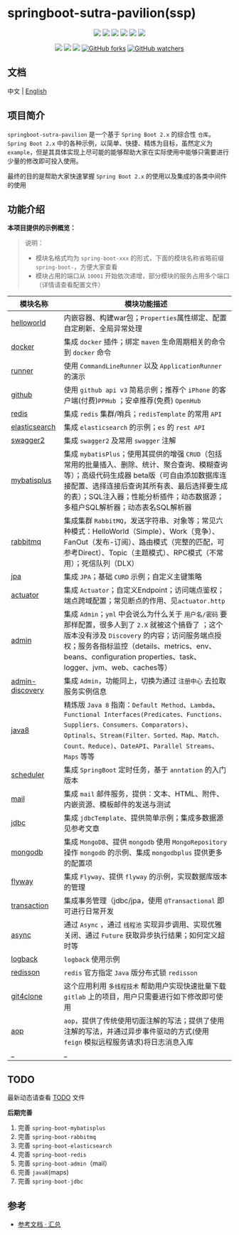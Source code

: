 # springboot-sutra-pavilion(ssp)

<p align="center">
    <a href="https://docs.spring.io/spring-boot/docs/2.1.4.RELEASE/reference/html"><img src="https://img.shields.io/badge/Spring%20Boot-2.1.4.Release-brightgreen.svg"></a>
    <a href="MySQL 5.7.+"><img src="https://img.shields.io/badge/Mysql-5.7+-blue.svg"></a>
    <a href="JDK 1.8"><img src="https://img.shields.io/badge/JDK-1.8-brightgreen.svg"></a>
    <a href="Maven"><img src="https://img.shields.io/badge/Maven-3.5.0-yellowgreen.svg"></a>
    <a href="license"><img src="https://img.shields.io/github/license/rexlin600/springboot-sutra-pavilion"></a>
    <a href="https://img.shields.io/github/repo-size/rexlin600/springboot-sutra-pavilion"><img src="https://img.shields.io/github/repo-size/rexlin600/springboot-sutra-pavilion"/></a>
</p>

<p align="center">
    <a href="https://www.codacy.com/manual/rexlin600/springboot-sutra-pavilion?utm_source=github.com&amp;utm_medium=referral&amp;utm_content=rexlin600/springboot-sutra-pavilion&amp;utm_campaign=Badge_Grade"><img src="https://api.codacy.com/project/badge/Grade/aadfd5654d204443ac773aa619ce8222"/></a>
    <a href="https://travis-ci.org/rexlin600/springboot-sutra-pavilion.svg?branch=master"><img src="https://travis-ci.org/rexlin600/springboot-sutra-pavilion.svg?branch=master"/></a>
    <a href="https://img.shields.io/github/stars/rexlin600/springboot-sutra-pavilion?style=social"><img src="https://img.shields.io/github/stars/rexlin600/springboot-sutra-pavilion?style=social"></a> 
    <a href="https://img.shields.io/github/forks/rexlin600/springboot-sutra-pavilion?style=social"><img alt="GitHub forks" src="https://img.shields.io/github/forks/rexlin600/springboot-sutra-pavilion?style=social"></a>
    <a href="https://img.shields.io/github/watchers/rexlin600/springboot-sutra-pavilion?style=social"><img alt="GitHub watchers" src="https://img.shields.io/github/watchers/rexlin600/springboot-sutra-pavilion?style=social"></a>
</p>


## 文档

<p align="left">
  <span>中文 | <a href="./README.en.md">English</a></span>
</p>

## 项目简介

`springboot-sutra-pavilion` 是一个基于 `Spring Boot 2.x` 的综合性 `仓库`。`Spring Boot 2.x` 中的各种示例，以简单、快捷、精炼为目标，虽然定义为 `example`，但是其具体实现上尽可能的能够帮助大家在实际使用中能够只需要进行少量的修改即可投入使用。

最终的目的是帮助大家快速掌握 `Spring Boot 2.x` 的使用以及集成的各类中间件的使用


## 功能介绍

**本项目提供的示例概览：**

> 说明：
> * 模块名格式均为 `spring-boot-xxx` 的形式，下面的模块名称省略前缀 `spring-boot-`，方便大家查看
> * 模块占用的端口从 `10001` 开始依次递增，部分模块的服务占用多个端口（详情请查看配置文件）

| 模块名称 | 模块功能描述 | 
| --- | --- |
| [helloworld](https://github.com/rexlin600/springboot-sutra-pavilion/blob/master/spring-boot-helloworld/README.md) | 内嵌容器、构建war包；`Properties`属性绑定、配置自定刷新、全局异常处理 |
| [docker](https://github.com/rexlin600/springboot-sutra-pavilion/tree/master/spring-boot-docker/README.md) | 集成 `docker` 插件；绑定 `maven` 生命周期相关的命令到 `docker` 命令 |
| [runner](https://github.com/rexlin600/springboot-sutra-pavilion/tree/master/spring-boot-runner/README.md) |使用 `CommandLineRunner` 以及 `ApplicationRunner` 的演示 |
| [github](https://github.com/rexlin600/springboot-sutra-pavilion/tree/master/spring-boot-github/README.md) |使用 `github api v3` 简易示例；推荐个 `iPhone` 的客户端(付费)`PPHub` ；安卓推荐(免费) `OpenHub` |
| [redis](https://github.com/rexlin600/springboot-sutra-pavilion/tree/master/spring-boot-redis/README.md) |集成 `redis` 集群/哨兵；`redisTemplate` 的常用 `API` |
| [elasticsearch](https://github.com/rexlin600/springboot-sutra-pavilion/tree/master/spring-boot-elasticsearch/README.md) |集成 `elasticsearch` 的示例；`es` 的 `rest API` |
| [swagger2](https://github.com/rexlin600/springboot-sutra-pavilion/tree/master/spring-boot-swagger2/README.md) |集成 `swagger2` 及常用 `swagger` 注解 |
| [mybatisplus](https://github.com/rexlin600/springboot-sutra-pavilion/tree/master/spring-boot-mybatisplus/README.md) |集成 `mybatisPlus`；使用其提供的增强 `CRUD`（包括常用的批量插入、删除、统计、聚合查询、模糊查询等）；高级代码生成器 beta版（可自由添加数据库连接配置、选择连接后查询其所有表、最后选择要生成的表）；SQL注入器；性能分析插件；动态数据源；多租户SQL解析器；动态表名SQL解析器 |
| [rabbitmq](https://github.com/rexlin600/springboot-sutra-pavilion/tree/master/spring-boot-rabbitmq/README.md) |集成集群 `RabbitMQ`，发送字符串、对象等；常见六种模式：HelloWorld（Simple）、Work（竞争）、FanOut（发布-订阅）、路由模式（完整的匹配，可参考Direct）、Topic（主题模式）、RPC模式（不常用）；死信队列（DLX） |
| [jpa](https://github.com/rexlin600/springboot-sutra-pavilion/tree/master/spring-boot-jpa/README.md) |集成 `JPA`；基础 `CURD` 示例；自定义主键策略 |
| [actuator](https://github.com/rexlin600/springboot-sutra-pavilion/tree/master/spring-boot-actuator/README.md) |集成 `Actuator`；自定义Endpoint；访问端点鉴权；端点跨域配置；常见断点的作用、见`actuator.http` |
| [admin](https://github.com/rexlin600/springboot-sutra-pavilion/tree/master/spring-boot-admin/README.md) |集成 `Admin`；`yml` 中会说么为什么关于 `用户名/密码` 要那样配置，很多人到了 `2.X` 就被这个搞昏了 ；这个版本没有涉及 `Discovery` 的内容；访问服务端点授权；服务各指标监控（details、metrics、env、beans、configuration properties、task、logger、jvm、web、caches等） |
| [admin-discovery](https://github.com/rexlin600/springboot-sutra-pavilion/tree/master/spring-boot-admin-discovery/README.md) |集成 `Admin`，功能同上，切换为通过 `注册中心` 去拉取服务实例信息 |
| [java8](https://github.com/rexlin600/springboot-sutra-pavilion/tree/master/spring-boot-java8/README.md) |精炼版 `Java 8` 指南：`Default Method`、`Lambda`、`Functional Interfaces(Predicates、Functions、Suppliers、Consumers、Comparators)`、`Optinals`、`Stream(Filter、Sorted、Map、Match、Count、Reduce)`、`DateAPI`、`Parallel Streams`、`Maps` 等等 |
| [scheduler](https://github.com/rexlin600/springboot-sutra-pavilion/tree/master/spring-boot-scheduler/README.md) |集成 `SpringBoot` 定时任务，基于 `anntation` 的入门版本 |
| [mail](https://github.com/rexlin600/springboot-sutra-pavilion/tree/master/spring-boot-mail/README.md) |集成 `mail` 邮件服务，提供：文本、HTML、附件、内嵌资源、模板邮件的发送与测试 |
| [jdbc](https://github.com/rexlin600/springboot-sutra-pavilion/tree/master/spring-boot-jdbc/README.md) |集成 `jdbcTemplate`、提供简单示例；集成多数据源见参考文章 |
| [mongodb](https://github.com/rexlin600/springboot-sutra-pavilion/tree/master/spring-boot-mongodb/README.md) |集成 `MongoDB`、提供 `mongodb` 使用 `MongoRepository` 操作 `mongodb` 的示例、集成 `mongodbplus` 提供更多的配置项 |
| [flyway](https://github.com/rexlin600/springboot-sutra-pavilion/tree/master/spring-boot-flyway/README.md) |集成 `Flyway`、提供 `flyway` 的示例，实现数据库版本的管理 |
| [transaction](https://github.com/rexlin600/springboot-sutra-pavilion/tree/master/spring-boot-transaction/README.md) |集成事务管理（jdbc/jpa，使用 `@Transactional` 即可进行日常开发 |
| [async](https://github.com/rexlin600/springboot-sutra-pavilion/tree/master/spring-boot-async/README.md) |通过 `Async` ，通过 `线程池` 实现异步调用、实现优雅关闭、通过 `Future` 获取异步执行结果；如何定义超时等 |
| [logback](https://github.com/rexlin600/springboot-sutra-pavilion/tree/master/spring-boot-logback/README.md) | `logback` 使用示例 |
| [redisson](https://github.com/rexlin600/springboot-sutra-pavilion/tree/master/spring-boot-redisson/README.md) | `redis` 官方指定 `Java` 版分布式锁 `redisson` |
| [git4clone](https://github.com/rexlin600/springboot-sutra-pavilion/tree/master/spring-boot-git4clone/README.md) | 这个应用利用 `多线程技术` 帮助用户实现快速批量下载 `gitlab` 上的项目，用户只需要进行如下修改即可使用 |
| [aop](https://github.com/rexlin600/springboot-sutra-pavilion/tree/master/spring-boot-aop/README.md) | `aop`，提供了传统使用切面注解的写法；提供了使用注解的写法，并通过异步事件驱动的方式(使用 `feign` 模拟远程服务请求)将日志消息入库 |
| _ | _ |


## TODO

最新动态请查看 <span><a href="./TODO.md">TODO</a></span> 文件

**后期完善**

1. 完善 `spring-boot-mybatisplus`
2. 完善 `spring-boot-rabbitmq`
3. 完善 `spring-boot-elasticsearch`
4. 完善 `spring-boot-redis`
5. 完善 `spring-boot-admin`（mail）
6. 完善 `java8`(maps)
7. 完善 `spring-boot-jdbc`


## 参考

- [参考文档 · 汇总](https://github.com/rexlin600/springboot-sutra-pavilion/blob/master/docs/reference.md)